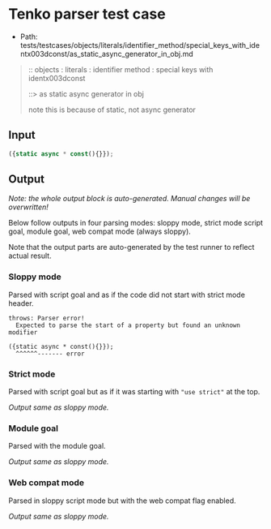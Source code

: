 # Tenko parser test case

- Path: tests/testcases/objects/literals/identifier_method/special_keys_with_identx003dconst/as_static_async_generator_in_obj.md

> :: objects : literals : identifier method : special keys with identx003dconst
>
> ::> as static async generator in obj
>
> note this is because of static, not async generator

## Input

`````js
({static async * const(){}});
`````

## Output

_Note: the whole output block is auto-generated. Manual changes will be overwritten!_

Below follow outputs in four parsing modes: sloppy mode, strict mode script goal, module goal, web compat mode (always sloppy).

Note that the output parts are auto-generated by the test runner to reflect actual result.

### Sloppy mode

Parsed with script goal and as if the code did not start with strict mode header.

`````
throws: Parser error!
  Expected to parse the start of a property but found an unknown modifier

({static async * const(){}});
  ^^^^^^------- error
`````

### Strict mode

Parsed with script goal but as if it was starting with `"use strict"` at the top.

_Output same as sloppy mode._

### Module goal

Parsed with the module goal.

_Output same as sloppy mode._

### Web compat mode

Parsed in sloppy script mode but with the web compat flag enabled.

_Output same as sloppy mode._
